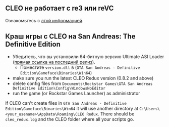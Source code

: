 ## CLEO не работает с re3 или reVC

Ознакомьтесь с [этой информацией](https://github.com/cleolibrary/CLEO-Redux#compatibility-with-re3-and-revc).

## Краш игры с CLEO на San Andreas: The Definitive Edition

- Убедитесь, что вы установили 64-битную версию Ultimate ASI Loader ([прямая ссылка на последний релиз](https://github.com/ThirteenAG/Ultimate-ASI-Loader/releases/download/x64-latest/version.zip)).
  - Поместите `version.dll` в (`GTA San Andreas - Definitive Edition\Gameface\Binaries\Win64`)
- make sure you run the latest CLEO Redux version (0.8.2 and above)
- delete config files from `Documents\Rockstar Games\GTA San Andreas Definitive Edition\Config\WindowsNoEditor`
- run the game (or Rockstar Games Launcher) as administrator

If CLEO can't create files in `GTA San Andreas - Definitive Edition\Gameface\Binaries\Win64` it will use another directory at `C:\Users\<your_usename>\AppData\Roaming\CLEO Redux`. There should be `cleo_redux.log` and the CLEO folder where all your scripts go.
